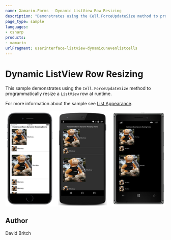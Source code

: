 ```yaml
---
name: Xamarin.Forms - Dynamic ListView Row Resizing
description: "Demonstrates using the Cell.ForceUpdateSize method to programmatically resize a ListView row at runtime #ui"
page_type: sample
languages:
- csharp
products:
- xamarin
urlFragment: userinterface-listview-dynamicunevenlistcells
---
```

# Dynamic ListView Row Resizing

This sample demonstrates using the `Cell.ForceUpdateSize` method to programmatically resize a `ListView` row at runtime.

For more information about the sample see [List Appearance](https://docs.microsoft.com/en-us/xamarin/xamarin-forms/user-interface/listview/customizing-list-appearance).

![Dynamic ListView Row Resizing application screenshot](Screenshots/01All.png "Dynamic ListView Row Resizing application screenshot")

## Author

David Britch
